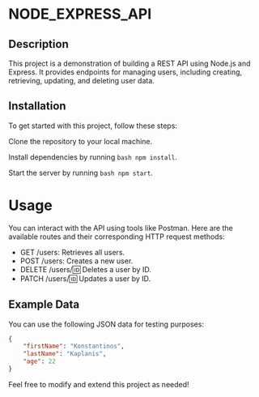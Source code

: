# NODE_EXPRESS_API

## Description

This project is a demonstration of building a REST API using Node.js and Express. It provides endpoints for managing users, including creating, retrieving, updating, and deleting user data.

## Installation

To get started with this project, follow these steps:

Clone the repository to your local machine.

Install dependencies by running ```bash npm install```.

Start the server by running ```bash npm start```.

# Usage

You can interact with the API using tools like Postman. Here are the available routes and their corresponding HTTP request methods:

* GET /users: Retrieves all users.
* POST /users: Creates a new user.
* DELETE /users/:id: Deletes a user by ID.
* PATCH /users/:id: Updates a user by ID.

## Example Data

You can use the following JSON data for testing purposes: 

```json
{
    "firstName": "Konstantinos",
    "lastName": "Kaplanis",
    "age": 22
}
```
Feel free to modify and extend this project as needed!

